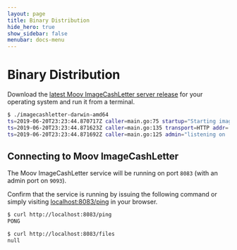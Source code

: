 ```yaml
---
layout: page
title: Binary Distribution
hide_hero: true
show_sidebar: false
menubar: docs-menu
---
```


# Binary Distribution

Download the [latest Moov ImageCashLetter server release](https://github.com/cardcorp/imagecashletter/releases) for your operating system and run it from a terminal.

```sh
$ ./imagecashletter-darwin-amd64
ts=2019-06-20T23:23:44.870717Z caller=main.go:75 startup="Starting imagecashletter server version v0.2.0"
ts=2019-06-20T23:23:44.871623Z caller=main.go:135 transport=HTTP addr=:8083
ts=2019-06-20T23:23:44.871692Z caller=main.go:125 admin="listening on :9093"
```

## Connecting to Moov ImageCashLetter

The Moov ImageCashLetter service will be running on port `8083` (with an admin port on `9093`).

Confirm that the service is running by issuing the following command or simply visiting [localhost:8083/ping](http://localhost:8083/ping) in your browser.

```bash
$ curl http://localhost:8083/ping
PONG

$ curl http://localhost:8083/files
null
```